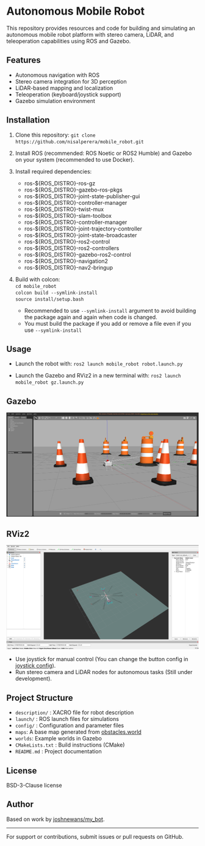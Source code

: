 # Autonomous Mobile Robot

This repository provides resources and code for building and simulating an autonomous mobile robot platform with stereo camera, LiDAR, and teleoperation capabilities using ROS and Gazebo.

## Features

- Autonomous navigation with ROS
- Stereo camera integration for 3D perception
- LiDAR-based mapping and localization
- Teleoperation (keyboard/joystick support)
- Gazebo simulation environment

## Installation

1. Clone this repository:
    `git clone https://github.com/nisalperera/mobile_robot.git`

2. Install ROS (recommended: ROS Noetic or ROS2 Humble) and Gazebo on your system (recommended to use Docker).
3. Install required dependencies:
    - ros-${ROS_DISTRO}-ros-gz
    - ros-${ROS_DISTRO}-gazebo-ros-pkgs
    - ros-${ROS_DISTRO}-joint-state-publisher-gui
    - ros-${ROS_DISTRO}-controller-manager
    - ros-${ROS_DISTRO}-twist-mux
    - ros-${ROS_DISTRO}-slam-toolbox
    - ros-${ROS_DISTRO}-controller-manager
    - ros-${ROS_DISTRO}-joint-trajectory-controller
    - ros-${ROS_DISTRO}-joint-state-broadcaster
    - ros-${ROS_DISTRO}-ros2-control
    - ros-${ROS_DISTRO}-ros2-controllers
    - ros-${ROS_DISTRO}-gazebo-ros2-control
    - ros-${ROS_DISTRO}-navigation2
    - ros-${ROS_DISTRO}-nav2-bringup

4. Build with colcon:  
    `cd mobile_robot`  
    `colcon build --symlink-install`  
    `source install/setup.bash`  

    * Recommended to use `--symlink-install` argument to avoid building the package again and again when code is changed.
    * You must build the package if you add or remove a file even if you use `--symlink-install`


## Usage

- Launch the robot with:
    `ros2 launch mobile_robot robot.launch.py`

- Launch the Gazebo and RViz2 in a new terminal with:
    `ros2 launch mobile_robot gz.launch.py`

## Gazebo
<img src="images/gazebo.png" aling="center" alt="gazebo ss" />

## RViz2
<img src="images/rviz.png" aling="center" alt="rviz ss" />

- Use joystick for manual control (You can change the button config in [joystick config](config/joystick.yaml)).
- Run stereo camera and LiDAR nodes for autonomous tasks (Still under development).

## Project Structure

- `description/` : XACRO file for robot description
- `launch/` : ROS launch files for simulations
- `config/` : Configuration and parameter files
- `maps`: A base map generated from [obstacles.world](worlds/obstacles.world)
- `worlds`: Example worlds in Gazebo
- `CMakeLists.txt` : Build instructions (CMake)
- `README.md` : Project documentation

## License

BSD-3-Clause license

## Author

Based on work by [joshnewans/my_bot](https://github.com/joshnewans/my_bot).

---

For support or contributions, submit issues or pull requests on GitHub.
